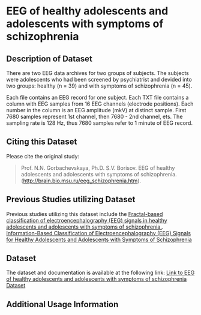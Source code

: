 # EEG of healthy adolescents and adolescents with symptoms of schizophrenia

## Description of Dataset
There are two EEG data archives for two groups of subjects. The subjects were adolescents who had been screened by psychiatrist and devided into two groups: healthy (n = 39) and with symptoms of schizophrenia (n = 45).

Each file contains an EEG record for one subject. Each TXT file contains a column with EEG samples from 16 EEG channels (electrode positions). Each number in the column is an EEG amplitude (mkV) at distinct sample. First 7680 samples represent 1st channel, then 7680 - 2nd channel, ets. The sampling rate is 128 Hz, thus 7680 samples refer to 1 minute of EEG record.

## Citing this Dataset
Please cite the original study:
> Prof. N.N. Gorbachevskaya, Ph.D. S.V. Borisov. EEG of healthy adolescents and adolescents with symptoms of schizophrenia. (http://brain.bio.msu.ru/eeg_schizophrenia.htm).

## Previous Studies utilizing Dataset

Previous studies utilizing this dataset include the [Fractal-based classification of electroencephalography (EEG) signals in healthy adolescents and adolescents with symptoms of schizophrenia.](https://pubmed.ncbi.nlm.nih.gov/30829625/).
[Information-Based Classification of Electroencephalography (EEG) Signals for Healthy Adolescents and Adolescents with Symptoms of Schizophrenia](https://www.worldscientific.com/doi/abs/10.1142/S0219477520500339)
## Dataset

The dataset and documentation is available at the following link: [Link to EEG of healthy adolescents and adolescents with symptoms of schizophrenia Dataset](http://brain.bio.msu.ru/eeg_schizophrenia.htm)

## Additional Usage Information
